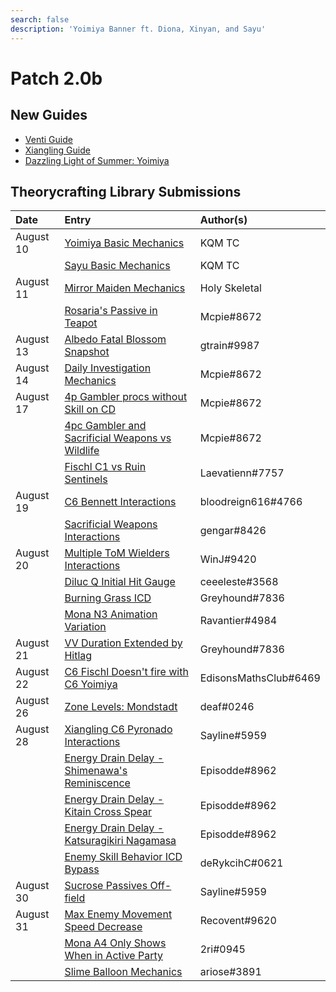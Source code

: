```yaml
---
search: false
description: 'Yoimiya Banner ft. Diona, Xinyan, and Sayu'
---
```


# Patch 2.0b

## New Guides

* [Venti Guide](https://keqingmains.com/venti/)
* [Xiangling Guide](https://keqingmains.com/xiangling/)
* [Dazzling Light of Summer: Yoimiya](https://keqingmains.com/yoimiya/)

## Theorycrafting Library Submissions

| Date | Entry | Author\(s\) |
| :--- | :--- | :--- |
| August 10 | [Yoimiya Basic Mechanics](../evidence/characters/pyro/yoimiya.md#basic-yoimiya-mechanics) | KQM TC |
|  | [Sayu Basic Mechanics](../evidence/characters/anemo/sayu.md#basic-sayu-mechanics) | KQM TC |
| August 11 | [Mirror Maiden Mechanics](../evidence/combat-mechanics/enemy-mechanics/enemy-interactions.md#mirror-maiden-mechanics) | Holy Skeletal |
|  | [Rosaria's Passive in Teapot](../evidence/characters/cryo/rosaria.md#rosarias-passive-doesnt-work-in-the-serenitea-pot) | Mcpie\#8672 |
| August 13 | [Albedo Fatal Blossom Snapshot](../evidence/characters/geo/albedo.md#albedos-fatal-blossoms-snapshots-when-his-e-is-cast-not-his-q) | gtrain\#9987 |
| August 14 | [Daily Investigation Mechanics](../evidence/general-mechanics/lifeskills.md#investigation-mechanics) | Mcpie\#8672 |
| August 17 | [4p Gambler procs without Skill on CD](../evidence/equipment/artifacts.md#4p-gambler-procs-without-skill-on-cd) | Mcpie\#8672 |
|  | [4pc Gambler and Sacrificial Weapons vs Wildlife](../evidence/combat-mechanics/enemy-mechanics/miscellaneous-entries.md#4pc-gambler-and-sacrificial-weapons-wildlife-interaction) | Mcpie\#8672 |
|  | [Fischl C1 vs Ruin Sentinels](../evidence/combat-mechanics/enemy-mechanics/enemy-interactions.md#fischl-c1-bug-interaction-with-ruin-sentinels) | Laevatienn\#7757 |
| August 19 | [C6 Bennett Interactions](../evidence/characters/pyro/bennett.md#c6-bennett-pyro-damage-bonus-affects-catalyst-and-bow-wielders) | bloodreign616\#4766 |
|  | [Sacrificial Weapons Interactions](../evidence/equipment/weapons.md#sacrificial-weapons-interactions) | gengar\#8426 |
| August 20 | [Multiple ToM Wielders Interactions](../evidence/equipment/artifacts.md#4pc-tom-does-not-stack-and-resets-duration) | WinJ\#9420 |
|  | [Diluc Q Initial Hit Gauge](../evidence/characters/pyro/diluc.md#diluc-q-initial-hit-is-2u) | ceeeleste\#3568 |
|  | [Burning Grass ICD](../evidence/combat-mechanics/enemy-mechanics/overworld.md#burning-grass-has-standard-icd) | Greyhound\#7836 |
|  | [Mona N3 Animation Variation](../evidence/characters/hydro/mona.md#mona-3rd-aa-has-two-different-animations) | Ravantier\#4984 |
| August 21 | [VV Duration Extended by Hitlag](../evidence/equipment/artifacts.md#vv-duration-extended-by-hitlag) | Greyhound\#7836 |
| August 22 | [C6 Fischl Doesn't fire with C6 Yoimiya](../evidence/characters/electro/fischl.md#c6-fischl-doesnt-fire-with-c6-yoi) | EdisonsMathsClub\#6469 |
| August 26 | [Zone Levels: Mondstadt](../evidence/combat-mechanics/enemy-mechanics/overworld.md#zone-levels-mondstadt) |  deaf\#0246 |
| August 28 | [Xiangling C6 Pyronado Interactions](../evidence/characters/pyro/xiangling.md#xl-pyronado-does-not-benefit-from-her-c6) | Sayline\#5959 |
|  | [Energy Drain Delay - Shimenawa's Reminiscence](../evidence/equipment/artifacts.md#shimenawa-energy-drain-delay) | Episodde\#8962 |
|  | [Energy Drain Delay - Kitain Cross Spear](../evidence/equipment/weapons.md#kitain-spear-energy-drain-delay) | Episodde\#8962 |
|  | [Energy Drain Delay - Katsuragikiri Nagamasa](../evidence/equipment/weapons.md#katsuragikiri-nagamasa-energy-drain-delay) | Episodde\#8962 |
|  | [Enemy Skill Behavior ICD Bypass](../evidence/combat-mechanics/enemy-mechanics/enemy-interactions.md#ruin-hunter-weakspot-abuse) | deRykcihC\#0621 |
| August 30 | [Sucrose Passives Off-field](../evidence/characters/anemo/sucrose.md#sucrose-passives-off-field-triggering) | Sayline\#5959 |
| August 31 | [Max Enemy Movement Speed Decrease](../evidence/general-mechanics/movement-and-physics.md#max-enemy-mvsp-decrease) | Recovent\#9620 |
|  | [Mona A4 Only Shows When in Active Party](../evidence/characters/hydro/mona.md#mona-a4-passive-only-shows-when-shes-active) | 2ri\#0945 |
|  | [Slime Balloon Mechanics](../evidence/combat-mechanics/enemy-mechanics/enemy-interactions.md#slime-balloon) | ariose\#3891 |
